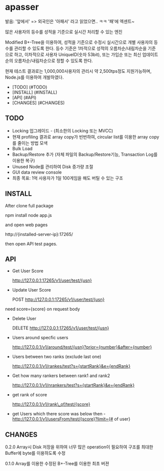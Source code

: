 # apasser

발음: '앞에서' => 외국인은 '아패서' 라고 읽었으면.. ㅋㅋ '패'에 엑센트~

많은 사용자의 등수를 성적을 기준으로 실시간 처리할 수 있는 엔진

Modified B+-Tree을 이용하여, 성적을 기준으로 수정시 실시간으로 개별 사용자의 등수를 관리할 수 있도록 한다. 등수 기준은 1차적으로 성적의 오름차순/내림차순을 기준으로 하고, 이차적으로 사용자 UniqueID(숫자 53bit), 또는 가입순 또는 최신 업데이트 순의 오름차순/내림차순으로 정할 수 있도록 한다.

현재 테스트 결과로는 1,000,000사용자의 관리시 약 2,500tps정도 지원가능하며, Node.js를 이용하여 개발하였다.

* [TODO] (#TODO)
* [INSTALL] (#INSTALL)
* [API] (#API)
* [CHANGES] (#CHANGES)

## TODO

* Locking 업그레이드 - (최소한의 Locking 또는 MVCC)
* 현재 profiling 결과로 array copy가 빈번하여, circular list를 이용한 array copy를 줄이는 방법 모색
* Bulk Load
* Backup/Restore 추가 (자체 파일의 Backup/Restore기능, Transaction Log를 이용한 복구)
* Unused Node를 관리하여 Disk 증가량 조절
* GUI data review console
* 최종 목표: 1억 사용자가 1일 100게임을 해도 버틸 수 있는 구조

## INSTALL

After clone full package

  npm install
  node app.js

and open web pages

  http://{installed-server-ip}:17265/

then open API test pages.

## API

* Get User Score 

  http://127.0.0.1:17265/v1/user/test/{usn}

* Update User Score 

  POST http://127.0.0.1:17265/v1/user/test/{usn}

need score={score} on request body

* Delete User 

  DELETE http://127.0.0.1:17265/v1/user/test/{usn}

* Users around specfic users 

  http://127.0.0.1/v1/around/test/{usn}?prior={number}&after={number}

* Users between two ranks (exclude last one) 

  http://127.0.0.1/v1/rankes/test?s={startRank}&e={endRank}

* Get how many rankers between rank1 and rank2 

  http://127.0.0.1/v1/nrankers/test?s={startRank}&e={endRank}

* get rank of score 

  http://127.0.0.1/v1/rank\_of/test/{score}

* get Users which there score was below then - http://127.0.0.1/v1/usersFrom/test/{score}?limit={# of user}


## CHANGES

0.2.0 
Array시 Disk 저장을 위하여 너무 많은 operation이 필요하여 구조를 최대한 Buffer에 byte를 이용하도록 수정

0.1.0 
Array를 이용한 수정된 B+-Tree를 이용한 최초 버젼


